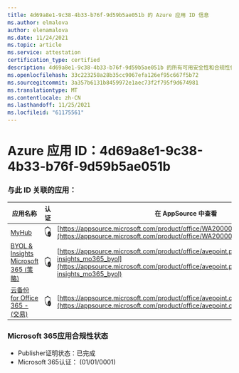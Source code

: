 ```yaml
---
title: 4d69a8e1-9c38-4b33-b76f-9d59b5ae051b 的 Azure 应用 ID 信息
ms.author: elmalova
author: elenamalova
ms.date: 11/24/2021
ms.topic: article
ms.service: attestation
certification_type: certified
description: 4d69a8e1-9c38-4b33-b76f-9d59b5ae051b 的所有可用安全性和合规性信息。
ms.openlocfilehash: 33c223258a28b35cc9067efa126ef95c667f5b72
ms.sourcegitcommit: 3a357b6131b8459972e1aec73f2f795f9d674981
ms.translationtype: MT
ms.contentlocale: zh-CN
ms.lasthandoff: 11/25/2021
ms.locfileid: "61175561"
---
```

# <a name="azure-app-id-4d69a8e1-9c38-4b33-b76f-9d59b5ae051b"></a>Azure 应用 ID：4d69a8e1-9c38-4b33-b76f-9d59b5ae051b


### <a name="apps-associated-with-this-id"></a>与此 ID 关联的应用：
| **应用名称** | **认证** | **在 AppSource 中查看** |
|--------------|---------------|-----------------------|
| [MyHub](https://docs.microsoft.com/microsoft-365-app-certification/forward/WA200000726) | <img alt="Certified application badge" src="../media/certified-badge.png" height="25" width="25" /> | [https://appsource.microsoft.com/product/office/WA200000726](https://appsource.microsoft.com/product/office/WA200000726) |
| [BYOL &amp; Insights Microsoft 365 (策略) ](https://docs.microsoft.com/microsoft-365-app-certification/forward/avepoint.policies-insights_mo365_byol) | <img alt="Certified application badge" src="../media/certified-badge.png" height="25" width="25" /> | [https://appsource.microsoft.com/product/office/avepoint.policies-insights_mo365_byol](https://appsource.microsoft.com/product/office/avepoint.policies-insights_mo365_byol) |
| [云备份 for Office 365 - (交易) ](https://docs.microsoft.com/microsoft-365-app-certification/forward/avepoint.cloudbackup_o365_transact) | <img alt="Certified application badge" src="../media/certified-badge.png" height="25" width="25" /> | [https://appsource.microsoft.com/product/office/avepoint.cloudbackup_o365_transact](https://appsource.microsoft.com/product/office/avepoint.cloudbackup_o365_transact) |

### <a name="microsoft-365-app-compliance-status"></a>Microsoft 365应用合规性状态
- Publisher证明状态：已完成
- Microsoft 365认证： (01/01/0001) 
